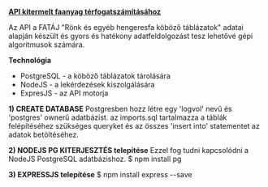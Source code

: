 <u><b>API kitermelt faanyag térfogatszámításához</b></u>

Az API a FATÁJ "Rönk és egyéb hengeresfa köböző táblázatok" adatai alapján készült és gyors és hatékony adatfeldolgozást tesz lehetővé gépi algoritmusok számára.

<b>Technológia</b>
<ul>

<li>PostgreSQL - a köböző táblázatok tárolására</li>
<li>NodeJS - a lekérdezések kiszolgálására</li>
<li>ExpresJS - az API motorja</li>
</ul>


<b>1) CREATE DATABASE</b>
Postgresben hozz létre egy 'logvol' nevű és 'postgres' ownerű adatbázist.
az imports.sql tartalmazza a táblák felépítéséhez szükséges queryket és az összes 'insert into' statementet az adatok betöltéséhez.

<b>2) NODEJS PG KITERJESZTÉS telepítése</b>
Ezzel fog tudni kapcsolódni a NodeJS PostgreSQL adatbázishoz.
$ npm install pg

<b>3) EXPRESSJS telepítése</b>
$ npm install express --save


